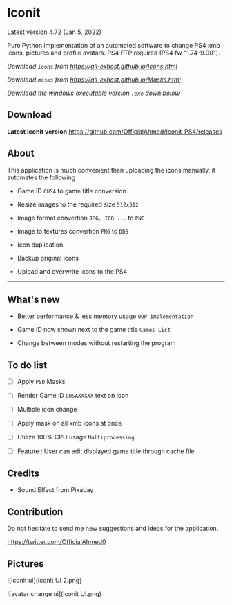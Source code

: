 
# Iconit

Latest version 4.72 (Jan 5, 2022)

Pure Python implementation of an automated software to change PS4 xmb icons, pictures and profile avatars. PS4 FTP required (PS4 fw "1.74-9.00").

*Download `icons` from <https://all-exhost.github.io/Icons.html>*

*Download `masks` from <https://all-exhost.github.io/Masks.html>*

*Download the windows executable version `.exe` down below*

## Download

**Latest Iconit version**
<https://github.com/OfficialAhmed/Iconit-PS4/releases>

## About

This application is much convenient than uploading the icons manually, it automates the following

* Game ID `CUSA` to game title conversion

* Resize images to the required size `512x512`

* Image format convertion `JPG, ICO ...` to `PNG`

* Image to textures convertion `PNG` to `DDS`

* Icon duplication 

* Backup original icons

* Upload and overwrite icons to the PS4  

________________________________________

## What's new

* Better performance & less memory usage `OOP implementation`

* Game ID now shown next to the game title `Games List`

* Change between modes without restarting the program

## To do list

* [ ] Apply `PSD` Masks

* [ ] Render Game ID `CUSAXXXXX` text on icon

* [ ] Multiple icon change

* [ ] Apply mask on all xmb icons at once

* [ ] Utilize 100% CPU usage `Multiprocessing`

* [ ] Feature : User can edit displayed game title through cache file

## Credits

* Sound Effect from Pixabay

## Contribution

Do not hesitate to send me new suggestions and ideas for the application.

<https://twitter.com/OfficialAhmed0>

## Pictures

![iconit ui](Iconit UI 2.png)

![avatar change ui](Iconit UI.png)
